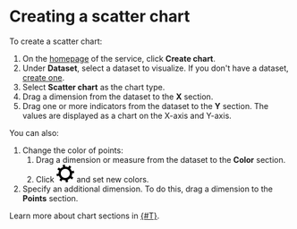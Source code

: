 # Creating a scatter chart

To create a scatter chart:
1. On the [homepage]({{link-datalens-main}}) of the service, click **Create chart**.
1. Under **Dataset**, select a dataset to visualize. If you don't have a dataset, [create one](../dataset/create.md).
1. Select **Scatter chart** as the chart type.
1. Drag a dimension from the dataset to the **X** section.
1. Drag one or more indicators from the dataset to the **Y** section. The values are displayed as a chart on the X-axis and Y-axis.

You can also:
1. Change the color of points:
   1. Drag a dimension or measure from the dataset to the **Color** section.
   1. Click ![](../../../_assets/datalens/gear.svg) and set new colors.
1. Specify an additional dimension. To do this, drag a dimension to the **Points** section.

Learn more about chart sections in [{#T}](../../concepts/chart/types.md#scatter-chart).